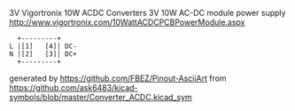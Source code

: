 3V Vigortronix 10W ACDC Converters
3V 10W AC-DC module power supply
http://www.vigortronix.com/10WattACDCPCBPowerModule.aspx


	  +---------+
	L |[1]   [4]| DC-
	N |[2]   [3]| DC+
	  +---------+


generated by https://github.com/FBEZ/Pinout-AsciiArt from https://github.com/ask6483/kicad-symbols/blob/master/Converter_ACDC.kicad_sym